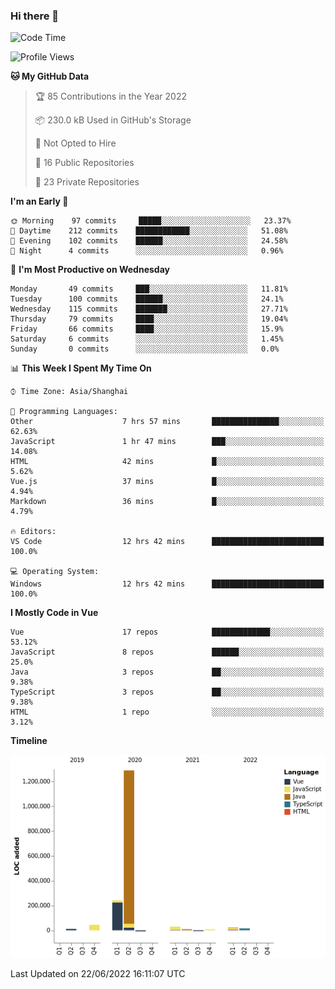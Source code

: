 ### Hi there 👋

<!--START_SECTION:waka-->
![Code Time](http://img.shields.io/badge/Code%20Time-0%20secs-blue)

![Profile Views](http://img.shields.io/badge/Profile%20Views-79-blue)

**🐱 My GitHub Data** 

> 🏆 85 Contributions in the Year 2022
 > 
> 📦 230.0 kB Used in GitHub's Storage 
 > 
> 🚫 Not Opted to Hire
 > 
> 📜 16 Public Repositories 
 > 
> 🔑 23 Private Repositories  
 > 
**I'm an Early 🐤** 

```text
🌞 Morning    97 commits     █████░░░░░░░░░░░░░░░░░░░░   23.37% 
🌆 Daytime    212 commits    ████████████░░░░░░░░░░░░░   51.08% 
🌃 Evening    102 commits    ██████░░░░░░░░░░░░░░░░░░░   24.58% 
🌙 Night      4 commits      ░░░░░░░░░░░░░░░░░░░░░░░░░   0.96%

```
📅 **I'm Most Productive on Wednesday** 

```text
Monday       49 commits     ███░░░░░░░░░░░░░░░░░░░░░░   11.81% 
Tuesday      100 commits    ██████░░░░░░░░░░░░░░░░░░░   24.1% 
Wednesday    115 commits    ███████░░░░░░░░░░░░░░░░░░   27.71% 
Thursday     79 commits     ████░░░░░░░░░░░░░░░░░░░░░   19.04% 
Friday       66 commits     ████░░░░░░░░░░░░░░░░░░░░░   15.9% 
Saturday     6 commits      ░░░░░░░░░░░░░░░░░░░░░░░░░   1.45% 
Sunday       0 commits      ░░░░░░░░░░░░░░░░░░░░░░░░░   0.0%

```


📊 **This Week I Spent My Time On** 

```text
⌚︎ Time Zone: Asia/Shanghai

💬 Programming Languages: 
Other                    7 hrs 57 mins       ███████████████░░░░░░░░░░   62.63% 
JavaScript               1 hr 47 mins        ███░░░░░░░░░░░░░░░░░░░░░░   14.08% 
HTML                     42 mins             █░░░░░░░░░░░░░░░░░░░░░░░░   5.62% 
Vue.js                   37 mins             █░░░░░░░░░░░░░░░░░░░░░░░░   4.94% 
Markdown                 36 mins             █░░░░░░░░░░░░░░░░░░░░░░░░   4.79%

🔥 Editors: 
VS Code                  12 hrs 42 mins      █████████████████████████   100.0%

💻 Operating System: 
Windows                  12 hrs 42 mins      █████████████████████████   100.0%

```

**I Mostly Code in Vue** 

```text
Vue                      17 repos            █████████████░░░░░░░░░░░░   53.12% 
JavaScript               8 repos             ██████░░░░░░░░░░░░░░░░░░░   25.0% 
Java                     3 repos             ██░░░░░░░░░░░░░░░░░░░░░░░   9.38% 
TypeScript               3 repos             ██░░░░░░░░░░░░░░░░░░░░░░░   9.38% 
HTML                     1 repo              ░░░░░░░░░░░░░░░░░░░░░░░░░   3.12%

```


**Timeline**

![Chart not found](https://raw.githubusercontent.com/jichangee/jichangee/main/charts/bar_graph.png) 


 Last Updated on 22/06/2022 16:11:07 UTC
<!--END_SECTION:waka-->

<!--
![GitHub Snake Light](github-snake.svg#gh-light-mode-only)
![GitHub Snake dark](github-snake-dark.svg#gh-dark-mode-only)
-->

<!--
**jichangee/jichangee** is a ✨ _special_ ✨ repository because its `README.md` (this file) appears on your GitHub profile.

Here are some ideas to get you started:

- 🔭 I’m currently working on ...
- 🌱 I’m currently learning ...
- 👯 I’m looking to collaborate on ...
- 🤔 I’m looking for help with ...
- 💬 Ask me about ...
- 📫 How to reach me: ...
- 😄 Pronouns: ...
- ⚡ Fun fact: ...
-->
